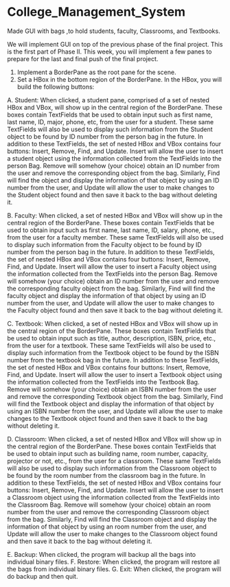 # College_Management_System
Made GUI with bags ,to hold students, faculty, Classrooms, and Textbooks. 

We will implement GUI on top of the previous phase of the final project. This is the first part of Phase II.
This week, you will implement a few panes to prepare for the last and final push of the final project.

1. Implement a BorderPane as the root pane for the scene.
2. Set a HBox in the bottom region of the BorderPane. In the HBox, you will build the following
buttons:

A. Student: When clicked, a student pane, comprised of a set of nested HBox and VBox, will
show up in the central region of the BorderPane. These boxes contain TextFields that be
used to obtain input such as first name, last name, ID, major, phone, etc, from the user for a
student. These same TextFields will also be used to display such information from the
Student object to be found by ID number from the person bag in the future. In addition to
these TextFields, the set of nested HBox and VBox contains four buttons: Insert, Remove,
Find, and Update. Insert will allow the user to insert a student object using the information
collected from the TextFields into the person Bag. Remove will somehow (your choice)
obtain an ID number from the user and remove the corresponding object from the bag.
Similarly, Find will find the object and display the information of that object by using an ID
number from the user, and Update will allow the user to make changes to the Student
object found and then save it back to the bag without deleting it.

B. Faculty: When clicked, a set of nested HBox and VBox will show up in the central region of
the BorderPane. These boxes contain TextFields that be used to obtain input such as first
name, last name, ID, salary, phone, etc., from the user for a faculty member. These same
TextFields will also be used to display such information from the Faculty object to be found
by ID number from the person bag in the future. In addition to these TextFields, the set of
nested HBox and VBox contains four buttons: Insert, Remove, Find, and Update. Insert will
allow the user to insert a Faculty object using the information collected from the TextFields
into the person Bag. Remove will somehow (your choice) obtain an ID number from the user
and remove the corresponding faculty object from the bag. Similarly, Find will find the
faculty object and display the information of that object by using an ID number from the
user, and Update will allow the user to make changes to the Faculty object found and then
save it back to the bag without deleting it.

C. Textbook: When clicked, a set of nested HBox and VBox will show up in the central region of
the BorderPane. These boxes contain TextFields that be used to obtain input such as title,
author, description, ISBN, price, etc., from the user for a textbook. These same TextFields
will also be used to display such information from the Textbook object to be found by the
ISBN number from the textbook bag in the future. In addition to these TextFields, the set of
nested HBox and VBox contains four buttons: Insert, Remove, Find, and Update. Insert will
allow the user to insert a Textbook object using the information collected from the
TextFields into the Textbook Bag. Remove will somehow (your choice) obtain an ISBN
number from the user and remove the corresponding Textbook object from the bag.
Similarly, Find will find the Textbook object and display the information of that object by
using an ISBN number from the user, and Update will allow the user to make changes to the
Textbook object found and then save it back to the bag without deleting it.

D. Classroom: When clicked, a set of nested HBox and VBox will show up in the central region
of the BorderPane. These boxes contain TextFields that be used to obtain input such as
building name, room number, capacity, projector or not, etc., from the user for a classroom.
These same TextFields will also be used to display such information from the Classroom
object to be found by the room number from the classroom bag in the future. In addition to
these TextFields, the set of nested HBox and VBox contains four buttons: Insert, Remove,
Find, and Update. Insert will allow the user to insert a Classroom object using the
information collected from the TextFields into the Classroom Bag. Remove will somehow
(your choice) obtain an room number from the user and remove the corresponding
Classroom object from the bag. Similarly, Find will find the Classroom object and display the
information of that object by using an room number from the user, and Update will allow
the user to make changes to the Classroom object found and then save it back to the bag
without deleting it.

E. Backup: When clicked, the program will backup all the bags into individual binary files.
F. Restore: When clicked, the program will restore all the bags from individual binary files.
G. Exit: When clicked, the program will do backup and then quit.
